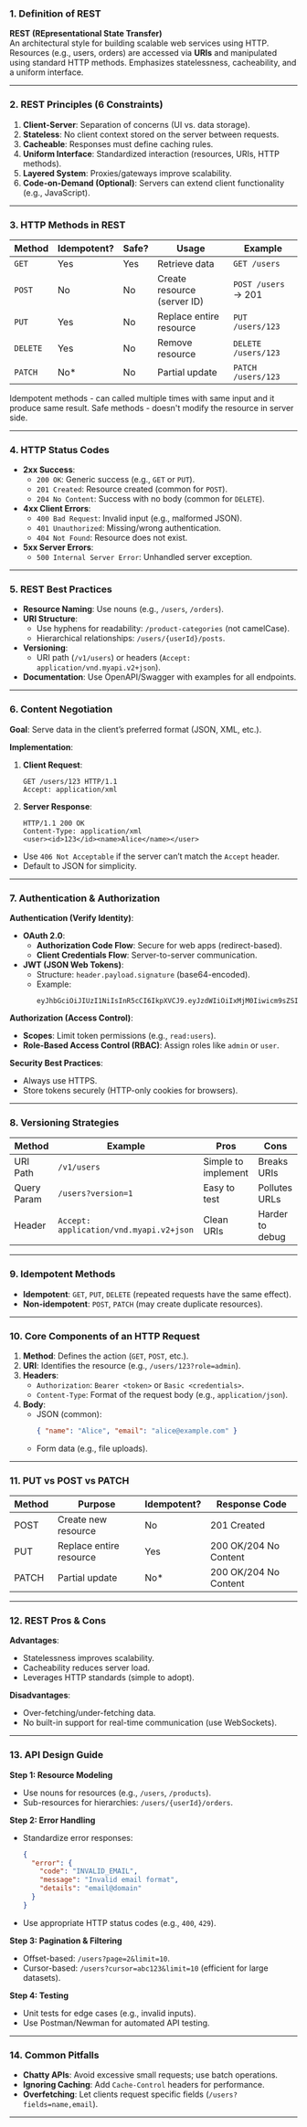 ### **1. Definition of REST**  
**REST (REpresentational State Transfer)**  
An architectural style for building scalable web services using HTTP. Resources (e.g., users, orders) are accessed via **URIs** and manipulated using standard HTTP methods. Emphasizes statelessness, cacheability, and a uniform interface.

---

### **2. REST Principles (6 Constraints)**  
1. **Client-Server**: Separation of concerns (UI vs. data storage).  
2. **Stateless**: No client context stored on the server between requests.  
3. **Cacheable**: Responses must define caching rules.  
4. **Uniform Interface**: Standardized interaction (resources, URIs, HTTP methods).  
5. **Layered System**: Proxies/gateways improve scalability.  
6. **Code-on-Demand (Optional)**: Servers can extend client functionality (e.g., JavaScript).  

---

### **3. HTTP Methods in REST**  
| Method   | Idempotent? | Safe? | Usage                          | Example              |  
|----------|-------------|-------|--------------------------------|----------------------|  
| `GET`    | Yes         | Yes   | Retrieve data                  | `GET /users`         |  
| `POST`   | No          | No    | Create resource (server ID)    | `POST /users` → 201  |  
| `PUT`    | Yes         | No    | Replace entire resource        | `PUT /users/123`     |  
| `DELETE` | Yes         | No    | Remove resource                | `DELETE /users/123`  |  
| `PATCH`  | No*         | No    | Partial update                 | `PATCH /users/123`   |  

Idempotent methods - can called multiple times with same input and it produce same result. 
Safe methods - doesn't modify the resource in server side.

---

### **4. HTTP Status Codes**  
- **2xx Success**:  
  - `200 OK`: Generic success (e.g., `GET` or `PUT`).  
  - `201 Created`: Resource created (common for `POST`).  
  - `204 No Content`: Success with no body (common for `DELETE`).  
- **4xx Client Errors**:  
  - `400 Bad Request`: Invalid input (e.g., malformed JSON).  
  - `401 Unauthorized`: Missing/wrong authentication.  
  - `404 Not Found`: Resource does not exist.  
- **5xx Server Errors**:  
  - `500 Internal Server Error`: Unhandled server exception.  

---

### **5. REST Best Practices**  
- **Resource Naming**: Use nouns (e.g., `/users`, `/orders`).  
- **URI Structure**:  
  - Use hyphens for readability: `/product-categories` (not camelCase).  
  - Hierarchical relationships: `/users/{userId}/posts`.  
- **Versioning**:  
  - URI path (`/v1/users`) or headers (`Accept: application/vnd.myapi.v2+json`).  
- **Documentation**: Use OpenAPI/Swagger with examples for all endpoints.  

---

### **6. Content Negotiation**  
**Goal**: Serve data in the client’s preferred format (JSON, XML, etc.).  

**Implementation**:  
1. **Client Request**:  
   ```http  
   GET /users/123 HTTP/1.1  
   Accept: application/xml  
   ```  
2. **Server Response**:  
   ```http  
   HTTP/1.1 200 OK  
   Content-Type: application/xml  
   <user><id>123</id><name>Alice</name></user>  
   ```  
- Use `406 Not Acceptable` if the server can’t match the `Accept` header.  
- Default to JSON for simplicity.  

---

### **7. Authentication & Authorization**  
**Authentication (Verify Identity)**:  
- **OAuth 2.0**:  
  - **Authorization Code Flow**: Secure for web apps (redirect-based).  
  - **Client Credentials Flow**: Server-to-server communication.  
- **JWT (JSON Web Tokens)**:  
  - Structure: `header.payload.signature` (base64-encoded).  
  - Example:  
    ```  
    eyJhbGciOiJIUzI1NiIsInR5cCI6IkpXVCJ9.eyJzdWIiOiIxMjM0Iiwicm9sZSI6ImFkbWluIn0.SflKxwRJSMeKKF2QT4fwpMeJf36POk6yJV_adQssw5c  
    ```  

**Authorization (Access Control)**:  
- **Scopes**: Limit token permissions (e.g., `read:users`).  
- **Role-Based Access Control (RBAC)**: Assign roles like `admin` or `user`.  

**Security Best Practices**:  
- Always use HTTPS.  
- Store tokens securely (HTTP-only cookies for browsers).  

---

### **8. Versioning Strategies**  
| Method       | Example                   | Pros               | Cons                |  
|--------------|---------------------------|--------------------|---------------------|  
| URI Path     | `/v1/users`               | Simple to implement | Breaks URIs         |  
| Query Param  | `/users?version=1`        | Easy to test       | Pollutes URLs       |  
| Header       | `Accept: application/vnd.myapi.v2+json` | Clean URIs | Harder to debug     |  

---

### **9. Idempotent Methods**  
- **Idempotent**: `GET`, `PUT`, `DELETE` (repeated requests have the same effect).  
- **Non-idempotent**: `POST`, `PATCH` (may create duplicate resources).  

---

### **10. Core Components of an HTTP Request**  
1. **Method**: Defines the action (`GET`, `POST`, etc.).  
2. **URI**: Identifies the resource (e.g., `/users/123?role=admin`).  
3. **Headers**:  
   - `Authorization`: `Bearer <token>` or `Basic <credentials>`.  
   - `Content-Type`: Format of the request body (e.g., `application/json`).  
4. **Body**:  
   - JSON (common):  
     ```json  
     { "name": "Alice", "email": "alice@example.com" }  
     ```  
   - Form data (e.g., file uploads).  

---

### **11. PUT vs POST vs PATCH**  
| Method | Purpose            | Idempotent? | Response Code |  
|--------|--------------------|-------------|---------------|  
| POST   | Create new resource | No          | 201 Created   |  
| PUT    | Replace entire resource | Yes | 200 OK/204 No Content |  
| PATCH  | Partial update     | No*         | 200 OK/204 No Content |  

---

### **12. REST Pros & Cons**  
**Advantages**:  
- Statelessness improves scalability.  
- Cacheability reduces server load.  
- Leverages HTTP standards (simple to adopt).  

**Disadvantages**:  
- Over-fetching/under-fetching data.  
- No built-in support for real-time communication (use WebSockets).  

---

### **13. API Design Guide**  
**Step 1: Resource Modeling**  
- Use nouns for resources (e.g., `/users`, `/products`).  
- Sub-resources for hierarchies: `/users/{userId}/orders`.  

**Step 2: Error Handling**  
- Standardize error responses:  
  ```json  
  {  
    "error": {  
      "code": "INVALID_EMAIL",  
      "message": "Invalid email format",  
      "details": "email@domain"  
    }  
  }  
  ```  
- Use appropriate HTTP status codes (e.g., `400`, `429`).  

**Step 3: Pagination & Filtering**  
- Offset-based: `/users?page=2&limit=10`.  
- Cursor-based: `/users?cursor=abc123&limit=10` (efficient for large datasets).  

**Step 4: Testing**  
- Unit tests for edge cases (e.g., invalid inputs).  
- Use Postman/Newman for automated API testing.  

---

### **14. Common Pitfalls**  
- **Chatty APIs**: Avoid excessive small requests; use batch operations.  
- **Ignoring Caching**: Add `Cache-Control` headers for performance.  
- **Overfetching**: Let clients request specific fields (`/users?fields=name,email`).  

---

